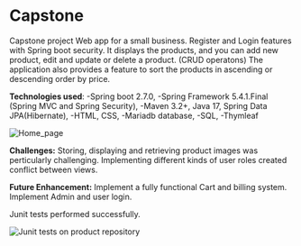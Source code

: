 # Capstone
Capstone project 
Web app for a small business. Register and Login features with Spring boot security. It displays the products, and you can add new product, edit and update or delete a product. (CRUD operatons)
The application also provides a feature to sort the products in ascending or descending order by price. 

**Technologies used**:
-Spring boot 2.7.0,
-Spring Framework 5.4.1.Final (Spring MVC and Spring Security), 
-Maven 3.2+, Java 17, Spring Data JPA(Hibernate), 
-HTML, CSS, 
-Mariadb database,
-SQL, 
-Thymleaf

![Home_page](https://user-images.githubusercontent.com/103466469/176535789-5754e446-092f-4eed-a66d-bcb92674cd38.png)

**Challenges:** 
Storing, displaying and retrieving product images was perticularly challenging. Implementing different kinds of user roles created conflict between views. 

**Future Enhancement:**
Implement a fully functional Cart and billing system.
Implement Admin and user login.

Junit tests performed successfully. 

![Junit tests on product repository](https://user-images.githubusercontent.com/103466469/176535940-de3af837-2c2b-45d7-83c1-4309658c8d6e.png)


